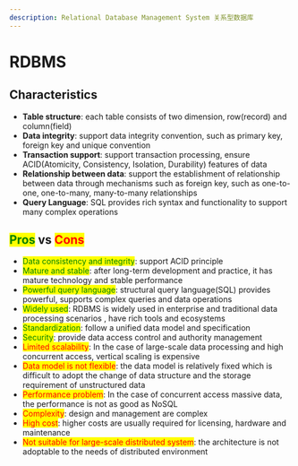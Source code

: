 ```yaml
---
description: Relational Database Management System 关系型数据库
---
```


# RDBMS

## Characteristics

* **Table structure**: each table consists of two dimension, row(record) and column(field)
* **Data integrity**: support data integrity convention, such as primary key, foreign key and unique convention
* **Transaction support**: support transaction processing, ensure ACID(Atomicity, Consistency, Isolation, Durability) features of data
* **Relationship between data**: support the establishment of relationship between data through mechanisms such as  foreign key, such as one-to-one, one-to-many, many-to-many relationships
* **Query Language**: SQL provides rich syntax and functionality to support many complex operations

## <mark style="color:green;">Pros</mark> vs <mark style="color:red;">Cons</mark>

* <mark style="color:green;">Data consistency and integrity</mark>: support ACID principle
* <mark style="color:green;">Mature and stable</mark>: after long-term development and practice, it has mature technology and stable performance
* <mark style="color:green;">Powerful query language</mark>: structural query language(SQL) provides powerful, supports complex queries and data operations
* <mark style="color:green;">Widely used</mark>: RDBMS is widely used in enterprise and traditional data processing scenarios , have rich tools and ecosystems
* <mark style="color:green;">Standardization</mark>: follow a unified data model and specification
* <mark style="color:green;">Security</mark>: provide data access control and authority management
* <mark style="color:red;">Limited scalability</mark>: In the case of large-scale data processing and high concurrent access, vertical scaling is expensive
* <mark style="color:red;">Data model is not flexible</mark>:  the data model is relatively fixed which is difficult to adopt the change of data structure and the storage requirement of unstructured data
* <mark style="color:red;">Performance problem</mark>: In the case of concurrent access massive data, the performance is not as good as NoSQL
* <mark style="color:red;">Complexity</mark>:  design and management are complex
* <mark style="color:red;">High cost</mark>: higher costs are usually required for licensing, hardware and maintenance
* <mark style="color:red;">Not suitable for large-scale distributed system</mark>:  the architecture is not adoptable to the needs of distributed environment

